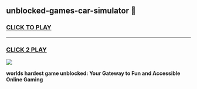 
## unblocked-games-car-simulator 👋
<h3>
<a href="https://premium.freeplayer.one?title=unblocked-games-car-simulator&ref=14F">CLICK TO PLAY</a></h3>
<hr>

<h3>
<a href="https://premium.freeplayer.one?title=unblocked-games-car-simulator&ref=14F">CLICK 2 PLAY</a>
  
</h3>

<a href="https://premium.freeplayer.one?title=unblocked-games-car-simulator&ref=12F/"><img src="https://clearcache.store/games.png"></a>


**worlds hardest game unblocked: Your Gateway to Fun and Accessible Online Gaming**
